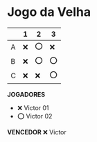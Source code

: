 # Jogo da Velha

|   | 1 | 2 | 3 |
|---|---|---|---|
| A | ❌  |⭕   | ❌  |
| B | ❌  |  ⭕ |  ⭕ |
| C | ❌  |  ❌ | ⭕  |

**JOGADORES**

- ❌ Victor 01 
- ⭕ Victor 02

**VENCEDOR**
❌ Victor